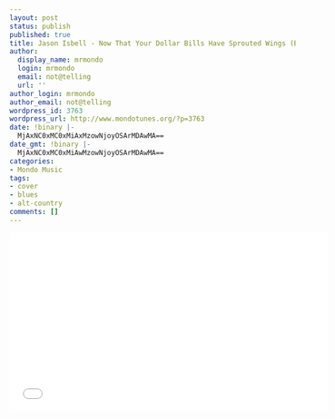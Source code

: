 ```yaml
---
layout: post
status: publish
published: true
title: Jason Isbell - Now That Your Dollar Bills Have Sprouted Wings (Beck Cover)
author:
  display_name: mrmondo
  login: mrmondo
  email: not@telling
  url: ''
author_login: mrmondo
author_email: not@telling
wordpress_id: 3763
wordpress_url: http://www.mondotunes.org/?p=3763
date: !binary |-
  MjAxNC0xMC0xMiAxMzowNjoyOSArMDAwMA==
date_gmt: !binary |-
  MjAxNC0xMC0xMiAwMzowNjoyOSArMDAwMA==
categories:
- Mondo Music
tags:
- cover
- blues
- alt-country
comments: []
---
```

<iframe width="560" height="315" src="//www.youtube.com/embed/cwLqoJMtvfQ" frameborder="0"> </iframe>
